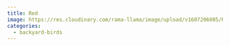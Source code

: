 ```yaml
---
title: Red
image: https://res.cloudinary.com/rama-llama/image/upload/v1607206085/Red_Sparrow_occelj.jpg
categories:
  - backyard-birds
---
```

